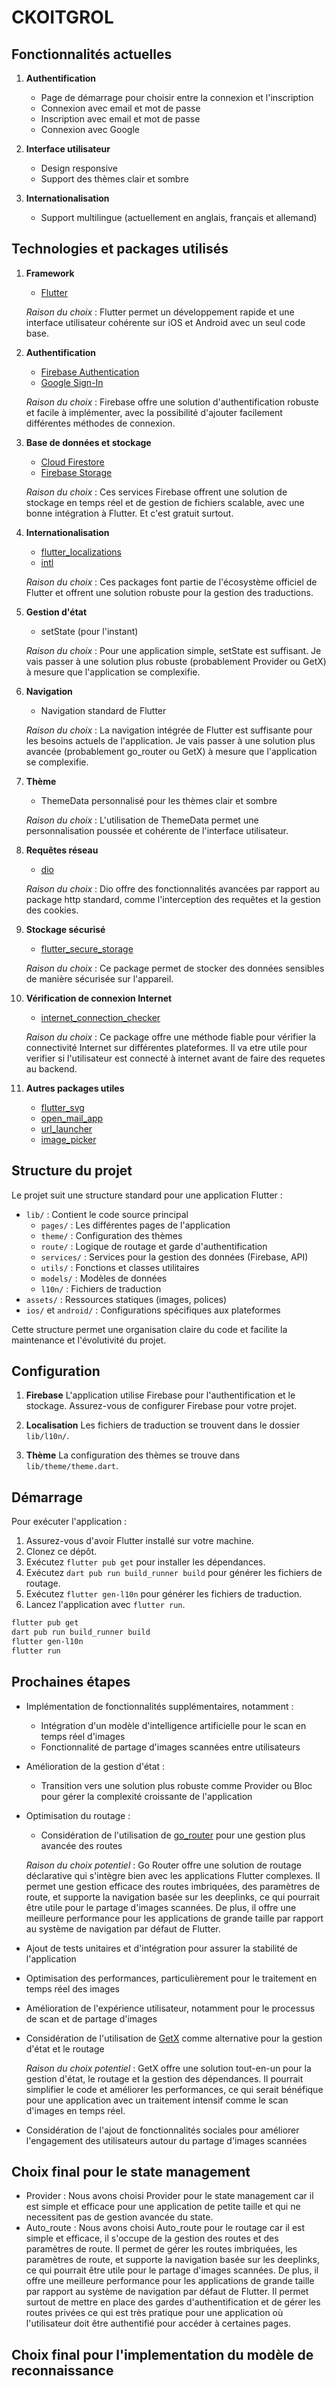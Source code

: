 # CKOITGROL

## Fonctionnalités actuelles

1. **Authentification**
   - Page de démarrage pour choisir entre la connexion et l'inscription
   - Connexion avec email et mot de passe
   - Inscription avec email et mot de passe
   - Connexion avec Google

2. **Interface utilisateur**
   - Design responsive
   - Support des thèmes clair et sombre

3. **Internationalisation**
   - Support multilingue (actuellement en anglais, français et allemand)

## Technologies et packages utilisés

1. **Framework**
   - [Flutter](https://flutter.dev/)

   *Raison du choix* : Flutter permet un développement rapide et une interface utilisateur cohérente sur iOS et Android avec un seul code base.

2. **Authentification**
   - [Firebase Authentication](https://pub.dev/packages/firebase_auth)
   - [Google Sign-In](https://pub.dev/packages/google_sign_in)

   *Raison du choix* : Firebase offre une solution d'authentification robuste et facile à implémenter, avec la possibilité d'ajouter facilement différentes méthodes de connexion.

3. **Base de données et stockage**
   - [Cloud Firestore](https://pub.dev/packages/cloud_firestore)
   - [Firebase Storage](https://pub.dev/packages/firebase_storage)

   *Raison du choix* : Ces services Firebase offrent une solution de stockage en temps réel et de gestion de fichiers scalable, avec une bonne intégration à Flutter.
   Et c'est gratuit surtout.

4. **Internationalisation**
   - [flutter_localizations](https://api.flutter.dev/flutter/flutter_localizations/flutter_localizations-library.html)
   - [intl](https://pub.dev/packages/intl)

   *Raison du choix* : Ces packages font partie de l'écosystème officiel de Flutter et offrent une solution robuste pour la gestion des traductions.

5. **Gestion d'état**
   - setState (pour l'instant)

   *Raison du choix* : Pour une application simple, setState est suffisant. Je vais passer à une solution plus robuste (probablement Provider ou GetX) à mesure que l'application se complexifie.

6. **Navigation**
   - Navigation standard de Flutter

   *Raison du choix* : La navigation intégrée de Flutter est suffisante pour les besoins actuels de l'application. Je vais passer à une solution plus avancée (probablement go_router ou GetX) à mesure que l'application se complexifie.

7. **Thème**
   - ThemeData personnalisé pour les thèmes clair et sombre

   *Raison du choix* : L'utilisation de ThemeData permet une personnalisation poussée et cohérente de l'interface utilisateur.

8. **Requêtes réseau**
   - [dio](https://pub.dev/packages/dio)

   *Raison du choix* : Dio offre des fonctionnalités avancées par rapport au package http standard, comme l'interception des requêtes et la gestion des cookies.

9. **Stockage sécurisé**
   - [flutter_secure_storage](https://pub.dev/packages/flutter_secure_storage)

   *Raison du choix* : Ce package permet de stocker des données sensibles de manière sécurisée sur l'appareil.

10. **Vérification de connexion Internet**
    - [internet_connection_checker](https://pub.dev/packages/internet_connection_checker)

    *Raison du choix* : Ce package offre une méthode fiable pour vérifier la connectivité Internet sur différentes plateformes. Il va etre utile pour verifier si l'utilisateur est connecté à internet avant de faire des requetes au backend.

12. **Autres packages utiles**
    - [flutter_svg](https://pub.dev/packages/flutter_svg)
    - [open_mail_app](https://pub.dev/packages/open_mail_app)
    - [url_launcher](https://pub.dev/packages/url_launcher)
    - [image_picker](https://pub.dev/packages/image_picker)

## Structure du projet

Le projet suit une structure standard pour une application Flutter :

- `lib/` : Contient le code source principal
  - `pages/` : Les différentes pages de l'application
  - `theme/` : Configuration des thèmes
  - `route/` : Logique de routage et garde d'authentification
  - `services/` : Services pour la gestion des données (Firebase, API)
  - `utils/` : Fonctions et classes utilitaires
  - `models/` : Modèles de données
  - `l10n/` : Fichiers de traduction
- `assets/` : Ressources statiques (images, polices)
- `ios/` et `android/` : Configurations spécifiques aux plateformes

Cette structure permet une organisation claire du code et facilite la maintenance et l'évolutivité du projet.

## Configuration

1. **Firebase**
   L'application utilise Firebase pour l'authentification et le stockage. Assurez-vous de configurer Firebase pour votre projet.

2. **Localisation**
   Les fichiers de traduction se trouvent dans le dossier `lib/l10n/`.

3. **Thème**
   La configuration des thèmes se trouve dans `lib/theme/theme.dart`.

## Démarrage

Pour exécuter l'application :

1. Assurez-vous d'avoir Flutter installé sur votre machine.
2. Clonez ce dépôt.
3. Exécutez `flutter pub get` pour installer les dépendances.
4. Exécutez `dart pub run build_runner build` pour générer les fichiers de routage.
5. Exécutez `flutter gen-l10n` pour générer les fichiers de traduction.
6. Lancez l'application avec `flutter run`.
```bash
flutter pub get
dart pub run build_runner build
flutter gen-l10n
flutter run
```

## Prochaines étapes

- Implémentation de fonctionnalités supplémentaires, notamment :
  - Intégration d'un modèle d'intelligence artificielle pour le scan en temps réel d'images
  - Fonctionnalité de partage d'images scannées entre utilisateurs

- Amélioration de la gestion d'état :
  - Transition vers une solution plus robuste comme Provider ou Bloc pour gérer la complexité croissante de l'application

- Optimisation du routage :
  - Considération de l'utilisation de [go_router](https://pub.dev/packages/go_router) pour une gestion plus avancée des routes

  *Raison du choix potentiel* : Go Router offre une solution de routage déclarative qui s'intègre bien avec les applications Flutter complexes. Il permet une gestion efficace des routes imbriquées, des paramètres de route, et supporte la navigation basée sur les deeplinks, ce qui pourrait être utile pour le partage d'images scannées. De plus, il offre une meilleure performance pour les applications de grande taille par rapport au système de navigation par défaut de Flutter.

- Ajout de tests unitaires et d'intégration pour assurer la stabilité de l'application

- Optimisation des performances, particulièrement pour le traitement en temps réel des images

- Amélioration de l'expérience utilisateur, notamment pour le processus de scan et de partage d'images

- Considération de l'utilisation de [GetX](https://pub.dev/packages/get) comme alternative pour la gestion d'état et le routage

  *Raison du choix potentiel* : GetX offre une solution tout-en-un pour la gestion d'état, le routage et la gestion des dépendances. Il pourrait simplifier le code et améliorer les performances, ce qui serait bénéfique pour une application avec un traitement intensif comme le scan d'images en temps réel.

- Considération de l'ajout de fonctionnalités sociales pour améliorer l'engagement des utilisateurs autour du partage d'images scannées

## Choix final pour le state management

- Provider : Nous avons choisi Provider pour le state management car il est simple et efficace pour une application de petite taille et qui ne necessitent pas de gestion avancée du state.
- Auto_route : Nous avons choisi Auto_route pour le routage car il est simple et efficace, il s'occupe de la gestion des routes et des paramètres de route.
Il permet de gérer les routes imbriquées, les paramètres de route, et supporte la navigation basée sur les deeplinks, ce qui pourrait être utile pour le partage d'images scannées. De plus, il offre une meilleure performance pour les applications de grande taille par rapport au système de navigation par défaut de Flutter.
Il permet surtout de mettre en place des gardes d'authentification et de gérer les routes privées ce qui est très pratique pour une application où l'utilisateur doit être authentifié pour accéder à certaines pages.

## Choix final pour l'implementation du modèle de reconnaissance
